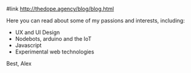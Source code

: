 #link http://thedope.agency/blog/blog.html

Here you can read about some of my passions and interests, including:

- UX and UI Design
- Nodebots, arduino and the IoT
- Javascript
- Experimental web technologies

Best,
Alex 
